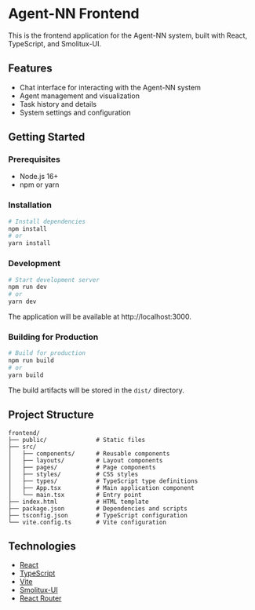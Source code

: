 # Agent-NN Frontend

This is the frontend application for the Agent-NN system, built with React, TypeScript, and Smolitux-UI.

## Features

- Chat interface for interacting with the Agent-NN system
- Agent management and visualization
- Task history and details
- System settings and configuration

## Getting Started

### Prerequisites

- Node.js 16+
- npm or yarn

### Installation

```bash
# Install dependencies
npm install
# or
yarn install
```

### Development

```bash
# Start development server
npm run dev
# or
yarn dev
```

The application will be available at http://localhost:3000.

### Building for Production

```bash
# Build for production
npm run build
# or
yarn build
```

The build artifacts will be stored in the `dist/` directory.

## Project Structure

```
frontend/
├── public/              # Static files
├── src/
│   ├── components/      # Reusable components
│   ├── layouts/         # Layout components
│   ├── pages/           # Page components
│   ├── styles/          # CSS styles
│   ├── types/           # TypeScript type definitions
│   ├── App.tsx          # Main application component
│   └── main.tsx         # Entry point
├── index.html           # HTML template
├── package.json         # Dependencies and scripts
├── tsconfig.json        # TypeScript configuration
└── vite.config.ts       # Vite configuration
```

## Technologies

- [React](https://reactjs.org/)
- [TypeScript](https://www.typescriptlang.org/)
- [Vite](https://vitejs.dev/)
- [Smolitux-UI](https://github.com/EcoSphereNetwork/smolitux-ui)
- [React Router](https://reactrouter.com/)